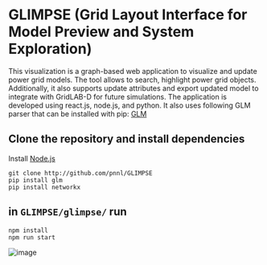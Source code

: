 # GLIMPSE (Grid Layout Interface for Model Preview and System Exploration)

This visualization is a graph-based web application to visualize and update power grid models. The tool allows to search, highlight power grid objects. Additionally, it also supports update attributes and export updated model to integrate with GridLAB-D for future simulations. The application is developed using react.js, node.js, and python. It also uses following GLM parser that can be installed with pip: [GLM](https://github.com/NREL/glm) 

## Clone the repository and install dependencies
Install [Node.js](https://nodejs.org/en)

```
git clone http://github.com/pnnl/GLIMPSE
pip install glm
pip install networkx
```

## in `GLIMPSE/glimpse/` run 
```
npm install
npm run start
```

![image](https://github.com/pnnl/glm_viz/assets/4779453/5c74d781-6491-49a9-afec-7fcf13a2ba56)
